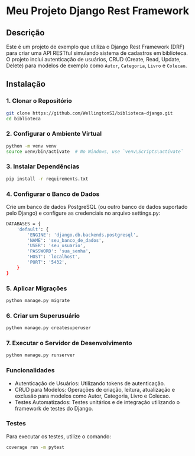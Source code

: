 # Meu Projeto Django Rest Framework

## Descrição

Este é um projeto de exemplo que utiliza o Django Rest Framework (DRF) para criar uma API RESTful simulando sistema de cadastros em biblioteca. O projeto inclui autenticação de usuários, CRUD (Create, Read, Update, Delete) para modelos de exemplo como `Autor`, `Categoria`, `Livro` e `Colecao`.

## Instalação

### 1. Clonar o Repositório

```bash
git clone https://github.com/WellingtonSI/biblioteca-django.git
cd biblioteca
```
### 2. Configurar o Ambiente Virtual

```bash
python -m venv venv
source venv/bin/activate  # No Windows, use `venv\Scripts\activate`
```
### 3. Instalar Dependências
```bash
pip install -r requirements.txt
```

### 4. Configurar o Banco de Dados
Crie um banco de dados PostgreSQL (ou outro banco de dados suportado pelo Django) e configure as credenciais no arquivo settings.py:

```bash
DATABASES = {
    'default': {
        'ENGINE': 'django.db.backends.postgresql',
        'NAME': 'seu_banco_de_dados',
        'USER': 'seu_usuario',
        'PASSWORD': 'sua_senha',
        'HOST': 'localhost',
        'PORT': '5432',
    }
}
```
### 5. Aplicar Migrações
```bash
python manage.py migrate
```
### 6. Criar um Superusuário
```bash
python manage.py createsuperuser
```
### 7. Executar o Servidor de Desenvolvimento
```bash
python manage.py runserver
```

### Funcionalidades
* Autenticação de Usuários: Utilizando tokens de autenticação.
* CRUD para Modelos: Operações de criação, leitura, atualização e exclusão para modelos como Autor, Categoria, Livro e Colecao.
* Testes Automatizados: Testes unitários e de integração utilizando o framework de testes do Django.
  
### Testes
Para executar os testes, utilize o comando:

```bash
coverage run -m pytest
```
